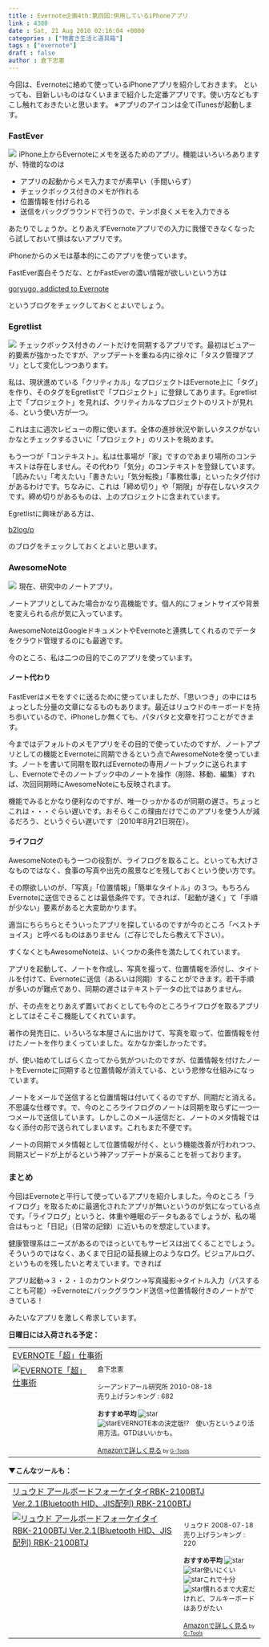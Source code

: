 ```yaml
---
title : Evernote企画4th:第四回:併用しているiPhoneアプリ
link : 4380
date : Sat, 21 Aug 2010 02:16:04 +0000
categories : ["物書き生活と道具箱"]
tags : ["evernote"]
draft : false
author : 倉下忠憲
---
```


今回は、Evernoteに絡めて使っているiPhoneアプリを紹介しておきます。
といっても、目新しいものはなくいままで紹介した定番アプリです。使い方などもすこし触れておきたいと思います。
※アプリのアイコンは全てiTunesが起動します。
<h3>FastEver</h3>
<a href="http://click.linksynergy.com/fs-bin/click?id=Q0goZPzeHEw&offerid=94348.4364580273&type=2&subid=0"><IMG border=0 src="http://a1.phobos.apple.com/us/r1000/027/Purple/8f/07/4b/mzi.vfyqefed.png" ></a><IMG border=0 width=1 height=1 src="http://ad.linksynergy.com/fs-bin/show?id=Q0goZPzeHEw&bids=94348.4364580273&type=2&subid=0" >
iPhone上からEvernoteにメモを送るためのアプリ。機能はいろいろありますが、特徴的なのは

<ul>
	<li>アプリの起動からメモ入力までが素早い（手間いらず）</li>
	<li>チェックボックス付きのメモが作れる</li>
	<li>位置情報を付けられる</li>
	<li>送信をバックグラウンドで行うので、テンポ良くメモを入力できる</li>
</ul>



あたりでしょうか。とりあえずEvernoteアプリでの入力に我慢できなくなったら試しておいて損はないアプリです。

iPhoneからのメモは基本的にこのアプリを使っています。

FastEver面白そうだな、とかFastEverの濃い情報が欲しいという方は

<a href="http://goryugo.com/">goryugo, addicted to Evernote</a>

というブログをチェックしておくとよいでしょう。

<h3>Egretlist</h3>
<a href="http://click.linksynergy.com/fs-bin/click?id=Q0goZPzeHEw&offerid=94348.4363951705&type=2&subid=0"><IMG border=0 src="http://a1.phobos.apple.com/us/r1000/017/Purple/8e/37/00/mzi.rxhypwcl.png" ></a><IMG border=0 width=1 height=1 src="http://ad.linksynergy.com/fs-bin/show?id=Q0goZPzeHEw&bids=94348.4363951705&type=2&subid=0" >
チェックボックス付きのノートだけを同期するアプリです。最初はビュアー的要素が強かったですが、アップデートを重ねる内に徐々に「タスク管理アプリ」として変化しつつあります。

私は、現状進めている「クリティカル」なプロジェクトはEvernote上に「タグ」を作り、そのタグをEgretlistで「プロジェクト」に登録してあります。Egretlist上で「プロジェクト」を見れば、クリティカルなプロジェクトのリストが見れる、という使い方が一つ。

これは主に週次レビューの際に使います。全体の進捗状況や新しいタスクがないかなとチェックするさいに「プロジェクト」のリストを眺めます。

もう一つが「コンテキスト」。私は仕事場が「家」ですのであまり場所のコンテキストは存在しません。その代わり「気分」のコンテキストを登録しています。
「読みたい」「考えたい」「書きたい」「気分転換」「事務仕事」といったタグ付けがあるわけです。ちなみに、これは「締め切り」や「期限」が存在しないタスクです。締め切りがあるものは、上のプロジェクトに含まれています。

Egretlistに興味がある方は、

<a href="http://b2log.posterous.com/">b2log/p</a>

のブログをチェックしておくとよいと思います。
<h3>AwesomeNote</h3>
<a href="http://click.linksynergy.com/fs-bin/click?id=Q0goZPzeHEw&offerid=94348.4320203391&type=2&subid=0"><IMG border=0 src="http://a1.phobos.apple.com/us/r1000/028/Purple/ba/7e/0c/mzi.inhlshwt.png" ></a><IMG border=0 width=1 height=1 src="http://ad.linksynergy.com/fs-bin/show?id=Q0goZPzeHEw&bids=94348.4320203391&type=2&subid=0" >
現在、研究中のノートアプリ。

ノートアプリとしてみた場合かなり高機能です。個人的にフォントサイズや背景を変えられる点が気に入っています。

AwesomeNoteはGoogleドキュメントやEvernoteと連携してくれるのでデータをクラウド管理するのにも最適です。

今のところ、私は二つの目的でこのアプリを使っています。

<h4>ノート代わり</h4>
FastEverはメモをすぐに送るために使っていましたが、「思いつき」の中にはちょっとした分量の文章になるものもあります。最近はリュウドのキーボードを持ち歩いているので、iPhoneしか無くても、パタパタと文章を打つことができます。

今まではデフォルトのメモアプリをその目的で使っていたのですが、ノートアプリとしての機能とEvernoteに同期できるという点でAwesomeNoteを使っています。ノートを書いて同期を取ればEvernoteの専用ノートブックに送られますし、Evernoteでそのノートブック中のノートを操作（削除、移動、編集）すれば、次回同期時にAwesomeNoteにも反映されます。

機能でみるとかなり便利なのですが、唯一ひっかかるのが同期の遅さ。ちょっとこれは・・・ぐらい遅いです。おそらくこの理由だけでこのアプリを使う人が減るだろう、というぐらい遅いです（2010年8月21日現在）。

<h4>ライフログ</h4>
AwesomeNoteのもう一つの役割が、ライフログを取ること。といっても大げさなものではなく、食事の写真や出先の風景などを残しておくという使い方です。

その際欲しいのが、「写真」「位置情報」「簡単なタイトル」の３つ。もちろんEvernoteに送信できることは最低条件です。できれば、「起動が速く」て「手順が少ない」要素があると大変助かります。

適当にちらちらとそういったアプリを探しているのですが今のところ「ベストチョイス」と呼べるものはありません（ご存じでしたら教えて下さい）。

すくなくともAwesomeNoteは、いくつかの条件を満たしてくれています。

アプリを起動して、ノートを作成し、写真を撮って、位置情報を添付し、タイトルを付けて、Evernoteに送信（あるいは同期）することができます。若干手順が多いのが難点であり、同期の遅さはテキストデータの比ではありません。

が、その点をとりあえず置いておくとしても今のところライフログを取るアプリとしてはそこそこ機能してくれています。

著作の発売日に、いろいろな本屋さんに出かけて、写真を取って、位置情報を付けたノートを作りまくっていました。なかなか楽しかったです。

が、使い始めてしばらく立ってから気がついたのですが、位置情報を付けたノートをEvernoteに同期すると位置情報が消えている、という悲惨な仕組みになっています。

ノートをメールで送信すると位置情報は付いてくるのですが、同期だと消える。不思議な仕様です。で、今のところライフログのノートは同期を取らずに一つ一つメールで送信しています。しかしこのメール送信だと、ノートのメタ情報ではなく添付の形で送られてしまいます。これもまた不便です。

ノートの同期でメタ情報として位置情報が付く、という機能改善が行われつつ、同期スピードが上がるという神アップデートが来ることを祈っております。

<h3>まとめ</h3>
今回はEvernoteと平行して使っているアプリを紹介しました。今のところ「ライフログ」を取るために最適化されたアプリが無いというのが気になっている点です。「ライフログ」というと、体重や睡眠のデータもあるでしょうが、私の場合はもっと「日記」（日常の記録）に近いものを想定しています。

健康管理系はニーズがあるのでほっといてもサービスは出てくることでしょう。そういうのではなく、あくまで日記の延長線上のようなログ。ビジュアルログ、というものを残したいと考えています。できれば

アプリ起動→３・２・１のカウントダウン→写真撮影→タイトル入力（パスすることも可能）→Evernoteにバックグラウンド送信→位置情報付きのノートができている！

みたいなアプリを激しく希求しています。

<strong>日曜日には入荷される予定：</strong>
<table  border="0" cellpadding="5"><tr><td colspan="2"><a href="http://www.amazon.co.jp/EVERNOTE%E3%80%8C%E8%B6%85%E3%80%8D%E4%BB%95%E4%BA%8B%E8%A1%93-%E5%80%89%E4%B8%8B%E5%BF%A0%E6%86%B2/dp/4863540728%3FSubscriptionId%3D15SMZCTB9V8NGR2TW082%26tag%3Drashita1000-22%26linkCode%3Dxm2%26camp%3D2025%26creative%3D165953%26creativeASIN%3D4863540728" target="_top">EVERNOTE「超」仕事術</a><img src="http://www.assoc-amazon.jp/e/ir?t=rashita1000-22&l=ur2&o=9" width="1" height="1" style="border: none;" alt="" /></td></tr><tr><td valign="top"><a href="http://www.amazon.co.jp/EVERNOTE%E3%80%8C%E8%B6%85%E3%80%8D%E4%BB%95%E4%BA%8B%E8%A1%93-%E5%80%89%E4%B8%8B%E5%BF%A0%E6%86%B2/dp/4863540728%3FSubscriptionId%3D15SMZCTB9V8NGR2TW082%26tag%3Drashita1000-22%26linkCode%3Dxm2%26camp%3D2025%26creative%3D165953%26creativeASIN%3D4863540728" target="_top"><img src="http://ecx.images-amazon.com/images/I/51-IHbnrxYL._SL160_.jpg" border="0" alt="EVERNOTE「超」仕事術" /></a></td><td valign="top"><font size="-1">倉下忠憲 <br /><br />シーアンドアール研究所  2010-08-18<br />売り上げランキング : 682<br /><br /><strong>おすすめ平均  </strong><img src="http://g-images.amazon.com/images/G/01/detail/stars-5-0.gif" alt="star" /><br /><img src="http://g-images.amazon.com/images/G/01/detail/stars-5-0.gif" alt="star" />EVERNOTE本の決定版!?　使い方というより活用方法。GTDはいいかも。<br /><br /><a href="http://www.amazon.co.jp/EVERNOTE%E3%80%8C%E8%B6%85%E3%80%8D%E4%BB%95%E4%BA%8B%E8%A1%93-%E5%80%89%E4%B8%8B%E5%BF%A0%E6%86%B2/dp/4863540728%3FSubscriptionId%3D15SMZCTB9V8NGR2TW082%26tag%3Drashita1000-22%26linkCode%3Dxm2%26camp%3D2025%26creative%3D165953%26creativeASIN%3D4863540728" target="_top">Amazonで詳しく見る</a></font><font size="-2"> by <a href="http://www.goodpic.com/mt/aws/index.html" >G-Tools</a></font></td></tr></table>

<strong>▼こんなツールも：</strong>
<table  border="0" cellpadding="5"><tr><td colspan="2"><a href="http://www.amazon.co.jp/%E3%83%AA%E3%83%A5%E3%82%A6%E3%83%89-%E3%82%A2%E3%83%BC%E3%83%AB%E3%83%9C%E3%83%BC%E3%83%89%E3%83%95%E3%82%A9%E3%83%BC%E3%82%B1%E3%82%A4%E3%82%BF%E3%82%A4RBK-2100BTJ-Bluetooth-HID%E3%80%81JIS%E9%85%8D%E5%88%97-RBK-2100BTJ/dp/B001AVXD9S%3FSubscriptionId%3D15SMZCTB9V8NGR2TW082%26tag%3Drashita1000-22%26linkCode%3Dxm2%26camp%3D2025%26creative%3D165953%26creativeASIN%3DB001AVXD9S" target="_top">リュウド アールボードフォーケイタイRBK-2100BTJ Ver.2.1(Bluetooth HID、JIS配列) RBK-2100BTJ</a><img src="http://www.assoc-amazon.jp/e/ir?t=rashita1000-22&l=ur2&o=9" width="1" height="1" style="border: none;" alt="" /></td></tr><tr><td valign="top"><a href="http://www.amazon.co.jp/%E3%83%AA%E3%83%A5%E3%82%A6%E3%83%89-%E3%82%A2%E3%83%BC%E3%83%AB%E3%83%9C%E3%83%BC%E3%83%89%E3%83%95%E3%82%A9%E3%83%BC%E3%82%B1%E3%82%A4%E3%82%BF%E3%82%A4RBK-2100BTJ-Bluetooth-HID%E3%80%81JIS%E9%85%8D%E5%88%97-RBK-2100BTJ/dp/B001AVXD9S%3FSubscriptionId%3D15SMZCTB9V8NGR2TW082%26tag%3Drashita1000-22%26linkCode%3Dxm2%26camp%3D2025%26creative%3D165953%26creativeASIN%3DB001AVXD9S" target="_top"><img src="http://ecx.images-amazon.com/images/I/41ceApEceeL._SL160_.jpg" border="0" alt="リュウド アールボードフォーケイタイRBK-2100BTJ Ver.2.1(Bluetooth HID、JIS配列) RBK-2100BTJ" /></a></td><td valign="top"><font size="-1"><br />リュウド  2008-07-18<br />売り上げランキング : 220<br /><br /><strong>おすすめ平均  </strong><img src="http://g-images.amazon.com/images/G/01/detail/stars-4-5.gif" alt="star" /><br /><img src="http://g-images.amazon.com/images/G/01/detail/stars-2-0.gif" alt="star" />使いにくい<br /><img src="http://g-images.amazon.com/images/G/01/detail/stars-5-0.gif" alt="star" />これで十分<br /><img src="http://g-images.amazon.com/images/G/01/detail/stars-4-0.gif" alt="star" />慣れるまで大変だけれど、フルキーボードはありがたい<br /><br /><a href="http://www.amazon.co.jp/%E3%83%AA%E3%83%A5%E3%82%A6%E3%83%89-%E3%82%A2%E3%83%BC%E3%83%AB%E3%83%9C%E3%83%BC%E3%83%89%E3%83%95%E3%82%A9%E3%83%BC%E3%82%B1%E3%82%A4%E3%82%BF%E3%82%A4RBK-2100BTJ-Bluetooth-HID%E3%80%81JIS%E9%85%8D%E5%88%97-RBK-2100BTJ/dp/B001AVXD9S%3FSubscriptionId%3D15SMZCTB9V8NGR2TW082%26tag%3Drashita1000-22%26linkCode%3Dxm2%26camp%3D2025%26creative%3D165953%26creativeASIN%3DB001AVXD9S" target="_top">Amazonで詳しく見る</a></font><font size="-2"> by <a href="http://www.goodpic.com/mt/aws/index.html" >G-Tools</a></font></td></tr></table>

